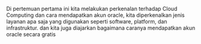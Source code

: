 Di pertemuan pertama ini kita melakukan perkenalan terhadap Cloud Computing dan cara mendapatkan akun oracle, kita diperkenalkan jenis layanan apa saja yang digunakan seperti software, platform, dan infrastruktur. dan kita juga diajarkan bagaimana caranya mendapatkan akun oracle secara gratis  